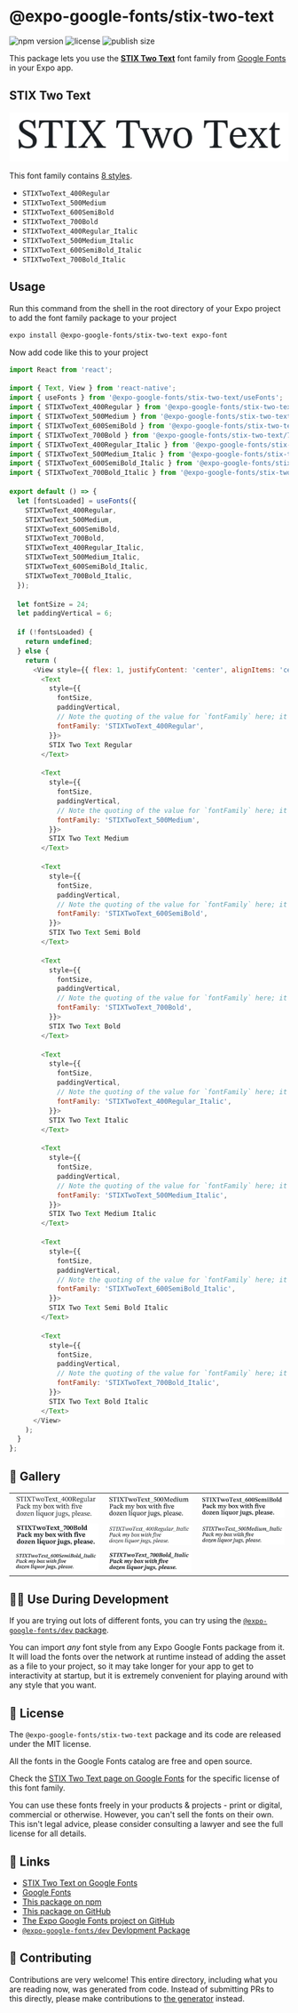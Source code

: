 # @expo-google-fonts/stix-two-text

![npm version](https://flat.badgen.net/npm/v/@expo-google-fonts/stix-two-text)
![license](https://flat.badgen.net/github/license/expo/google-fonts)
![publish size](https://flat.badgen.net/packagephobia/install/@expo-google-fonts/stix-two-text)

This package lets you use the [**STIX Two Text**](https://fonts.google.com/specimen/STIX+Two+Text) font family from [Google Fonts](https://fonts.google.com/) in your Expo app.

## STIX Two Text

![STIX Two Text](./font-family.png)

This font family contains [8 styles](#-gallery).

- `STIXTwoText_400Regular`
- `STIXTwoText_500Medium`
- `STIXTwoText_600SemiBold`
- `STIXTwoText_700Bold`
- `STIXTwoText_400Regular_Italic`
- `STIXTwoText_500Medium_Italic`
- `STIXTwoText_600SemiBold_Italic`
- `STIXTwoText_700Bold_Italic`

## Usage

Run this command from the shell in the root directory of your Expo project to add the font family package to your project
```sh
expo install @expo-google-fonts/stix-two-text expo-font
```

Now add code like this to your project
```js
import React from 'react';

import { Text, View } from 'react-native';
import { useFonts } from '@expo-google-fonts/stix-two-text/useFonts';
import { STIXTwoText_400Regular } from '@expo-google-fonts/stix-two-text/400Regular';
import { STIXTwoText_500Medium } from '@expo-google-fonts/stix-two-text/500Medium';
import { STIXTwoText_600SemiBold } from '@expo-google-fonts/stix-two-text/600SemiBold';
import { STIXTwoText_700Bold } from '@expo-google-fonts/stix-two-text/700Bold';
import { STIXTwoText_400Regular_Italic } from '@expo-google-fonts/stix-two-text/400Regular_Italic';
import { STIXTwoText_500Medium_Italic } from '@expo-google-fonts/stix-two-text/500Medium_Italic';
import { STIXTwoText_600SemiBold_Italic } from '@expo-google-fonts/stix-two-text/600SemiBold_Italic';
import { STIXTwoText_700Bold_Italic } from '@expo-google-fonts/stix-two-text/700Bold_Italic';

export default () => {
  let [fontsLoaded] = useFonts({
    STIXTwoText_400Regular,
    STIXTwoText_500Medium,
    STIXTwoText_600SemiBold,
    STIXTwoText_700Bold,
    STIXTwoText_400Regular_Italic,
    STIXTwoText_500Medium_Italic,
    STIXTwoText_600SemiBold_Italic,
    STIXTwoText_700Bold_Italic,
  });

  let fontSize = 24;
  let paddingVertical = 6;

  if (!fontsLoaded) {
    return undefined;
  } else {
    return (
      <View style={{ flex: 1, justifyContent: 'center', alignItems: 'center' }}>
        <Text
          style={{
            fontSize,
            paddingVertical,
            // Note the quoting of the value for `fontFamily` here; it expects a string!
            fontFamily: 'STIXTwoText_400Regular',
          }}>
          STIX Two Text Regular
        </Text>

        <Text
          style={{
            fontSize,
            paddingVertical,
            // Note the quoting of the value for `fontFamily` here; it expects a string!
            fontFamily: 'STIXTwoText_500Medium',
          }}>
          STIX Two Text Medium
        </Text>

        <Text
          style={{
            fontSize,
            paddingVertical,
            // Note the quoting of the value for `fontFamily` here; it expects a string!
            fontFamily: 'STIXTwoText_600SemiBold',
          }}>
          STIX Two Text Semi Bold
        </Text>

        <Text
          style={{
            fontSize,
            paddingVertical,
            // Note the quoting of the value for `fontFamily` here; it expects a string!
            fontFamily: 'STIXTwoText_700Bold',
          }}>
          STIX Two Text Bold
        </Text>

        <Text
          style={{
            fontSize,
            paddingVertical,
            // Note the quoting of the value for `fontFamily` here; it expects a string!
            fontFamily: 'STIXTwoText_400Regular_Italic',
          }}>
          STIX Two Text Italic
        </Text>

        <Text
          style={{
            fontSize,
            paddingVertical,
            // Note the quoting of the value for `fontFamily` here; it expects a string!
            fontFamily: 'STIXTwoText_500Medium_Italic',
          }}>
          STIX Two Text Medium Italic
        </Text>

        <Text
          style={{
            fontSize,
            paddingVertical,
            // Note the quoting of the value for `fontFamily` here; it expects a string!
            fontFamily: 'STIXTwoText_600SemiBold_Italic',
          }}>
          STIX Two Text Semi Bold Italic
        </Text>

        <Text
          style={{
            fontSize,
            paddingVertical,
            // Note the quoting of the value for `fontFamily` here; it expects a string!
            fontFamily: 'STIXTwoText_700Bold_Italic',
          }}>
          STIX Two Text Bold Italic
        </Text>
      </View>
    );
  }
};

```

## 🔡 Gallery


||||
|-|-|-|
|![STIXTwoText_400Regular](./STIXTwoText_400Regular.ttf.png)|![STIXTwoText_500Medium](./STIXTwoText_500Medium.ttf.png)|![STIXTwoText_600SemiBold](./STIXTwoText_600SemiBold.ttf.png)||
|![STIXTwoText_700Bold](./STIXTwoText_700Bold.ttf.png)|![STIXTwoText_400Regular_Italic](./STIXTwoText_400Regular_Italic.ttf.png)|![STIXTwoText_500Medium_Italic](./STIXTwoText_500Medium_Italic.ttf.png)||
|![STIXTwoText_600SemiBold_Italic](./STIXTwoText_600SemiBold_Italic.ttf.png)|![STIXTwoText_700Bold_Italic](./STIXTwoText_700Bold_Italic.ttf.png)|||


## 👩‍💻 Use During Development

If you are trying out lots of different fonts, you can try using the [`@expo-google-fonts/dev` package](https://github.com/expo/google-fonts/tree/master/font-packages/dev#readme).

You can import *any* font style from any Expo Google Fonts package from it. It will load the fonts
over the network at runtime instead of adding the asset as a file to your project, so it may take longer
for your app to get to interactivity at startup, but it is extremely convenient
for playing around with any style that you want.

## 📖 License

The `@expo-google-fonts/stix-two-text` package and its code are released under the MIT license.

All the fonts in the Google Fonts catalog are free and open source.

Check the [STIX Two Text page on Google Fonts](https://fonts.google.com/specimen/STIX+Two+Text) for the specific license of this font family.

You can use these fonts freely in your products & projects - print or digital, commercial or otherwise. However, you can't sell the fonts on their own. This isn't legal advice, please consider consulting a lawyer and see the full license for all details.

## 🔗 Links

- [STIX Two Text on Google Fonts](https://fonts.google.com/specimen/STIX+Two+Text)
- [Google Fonts](https://fonts.google.com/)
- [This package on npm](https://www.npmjs.com/package/@expo-google-fonts/stix-two-text)
- [This package on GitHub](https://github.com/expo/google-fonts/tree/master/font-packages/stix-two-text)
- [The Expo Google Fonts project on GitHub](https://github.com/expo/google-fonts)
- [`@expo-google-fonts/dev` Devlopment Package](https://github.com/expo/google-fonts/tree/master/font-packages/dev)

## 🤝 Contributing

Contributions are very welcome! This entire directory, including what you are reading now, was generated from code. Instead of submitting PRs to this directly, please make contributions to [the generator](https://github.com/expo/google-fonts/tree/master/packages/generator) instead.
